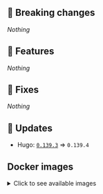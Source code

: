 ## :loudspeaker: Breaking changes

*Nothing*


## :tada: Features

*Nothing*


## :bug: Fixes

*Nothing*


## :heartbeat: Updates

* Hugo: [`0.139.3`](https://github.com/floryn90/docker-hugo/releases/tag/0.139.3) => `0.139.4`


## Docker images

<details>
<summary>Click to see available images</summary>

This release is available from Docker Hub as project `floryn90/hugo` with the following tags:

| Alias tags                   | Version specific tags                      |
| ---------------------------- | ------------------------------------------ |
| `busybox`, `latest`          | `0.139.4-busybox`, `0.139.4`                     |
| `busybox-ci`, `ci`           | `0.139.4-busybox-ci`, `0.139.4-ci`               |
| `busybox-onbuild`, `onbuild` | `0.139.4-busybox-onbuild`, `0.139.4-onbuild`     |
| `alpine`                     | `0.139.4-alpine`                              |
| `alpine-ci`                  | `0.139.4-alpine-ci`                           |
| `alpine-onbuild`             | `0.139.4-alpine-onbuild`                      |
| `asciidoctor`                | `0.139.4-asciidoctor`                         |
| `asciidoctor-ci`             | `0.139.4-asciidoctor-ci`                      |
| `asciidoctor-onbuild`        | `0.139.4-asciidoctor-onbuild`                 |
| `pandoc`                     | `0.139.4-pandoc`                              |
| `pandoc-ci`                  | `0.139.4-pandoc-ci`                           |
| `pandoc-onbuild`             | `0.139.4-pandoc-onbuild`                      |
| `ext-alpine`                 | `0.139.4-ext-alpine`                          |
| `ext-alpine-ci`              | `0.139.4-ext-alpine-ci`                       |
| `ext-alpine-onbuild`         | `0.139.4-ext-alpine-onbuild`                  |
| `ext-asciidoctor`            | `0.139.4-ext-asciidoctor`                     |
| `ext-asciidoctor-ci`         | `0.139.4-ext-asciidoctor-ci`                  |
| `ext-asciidoctor-onbuild`    | `0.139.4-ext-asciidoctor-onbuild`             |
| `ext-pandoc`                 | `0.139.4-ext-pandoc`                          |
| `ext-pandoc-ci`              | `0.139.4-ext-pandoc-ci`                       |
| `ext-pandoc-onbuild`         | `0.139.4-ext-pandoc-onbuild`                  |
| `debian`                     | `0.139.4-debian`                              |
| `debian-ci`                  | `0.139.4-debian-ci`                           |
| `debian-onbuild`             | `0.139.4-debian-onbuild`                      |
| `ext-debian`, `ext`, `latest-ext` | `0.139.4-ext-debian`, `0.139.4-ext`         |
| `ext-debian-ci`, `ext-ci`    | `0.139.4-ext-debian-ci`, `0.139.4-ext-ci`        |
| `ext-debian-onbuild`, `ext-onbuild` | `0.139.4-ext-debian-onbuild`, `0.139.4-ext-onbuild` |
| `ubuntu`                     | `0.139.4-ubuntu`                            |
| `ubuntu-ci`                  | `0.139.4-ubuntu-ci`                         |
| `ubuntu-onbuild`             | `0.139.4-ubuntu-onbuild`                    |
| `ext-ubuntu`                 | `0.139.4-ext-ubuntu`                        |
| `ext-ubuntu-ci`              | `0.139.4-ext-ubuntu-ci`                     |
| `ext-ubuntu-onbuild`         | `0.139.4-ext-ubuntu-onbuild`                |
</details>
